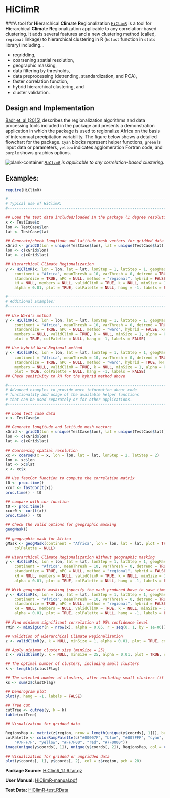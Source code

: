 # HiClimR
###A tool for **Hi**erarchical **Clim**ate **R**egionalization
[`HiClimR`](http://cran.r-project.org/package=HiClimR) is a tool for **Hi**erarchical **Clim**ate **R**egionalization applicable to any correlation-based clustering. It adds several features and a new clustering method (called, `regional` linkage) to hierarchical clustering in R (`hclust` function in `stats` library) including...

* regridding,
* coarsening spatial resolution,
* geographic masking,
* data filtering by thresholds,
* data preprocessing (detrending, standardization, and PCA),
* faster correlation function,
* hybrid hierarchical clustering, and
* cluster validation.

## Design and Implementation
[Badr et. al (2015)](http://blaustein.eps.jhu.edu/~hbadr1/#Publications) describes the regionalization algorithms and data processing tools included in the package and presents a demonstration application in which the package is used to regionalize Africa on the basis of interannual precipitation variability. The figure below shows a detailed flowchart for the package. `Cyan` blocks represent helper functions, `green` is input data or parameters, `yellow` indicates agglomeration Fortran code, and `purple` shows graphics options.

![blank-container](http://blaustein.eps.jhu.edu/~hbadr1/images/HiClimR.png)
*[`HiClimR`](http://cran.r-project.org/package=HiClimR) is applicable to any correlation-based clustering.*

## Examples:

```R
require(HiClimR)

#----------------------------------------------------------------------------------#
# Typical use of HiClimR:                                                          #
#----------------------------------------------------------------------------------#

## Load the test data included/loaded in the package (1 degree resolution)
x <- TestCase$x
lon <- TestCase$lon
lat <- TestCase$lat
    
## Generate/check longitude and latitude mesh vectors for gridded data
xGrid <- grid2D(lon = unique(TestCase$lon), lat = unique(TestCase$lat))
lon <- c(xGrid$lon)
lat <- c(xGrid$lat)

## Hierarchical Climate Regionalization
y <- HiClimR(x, lon = lon, lat = lat, lonStep = 1, latStep = 1, geogMask = FALSE,
    continent = "Africa", meanThresh = 10, varThresh = 0, detrend = TRUE,
    standardize = TRUE, nPC = NULL, method = "regional", hybrid = FALSE,
    kH = NULL, members = NULL, validClimR = TRUE, k = NULL, minSize = 1,
    alpha = 0.01, plot = TRUE, colPalette = NULL, hang = -1, labels = FALSE)

#----------------------------------------------------------------------------------#
# Additional Examples:                                                             #
#----------------------------------------------------------------------------------#

## Use Ward's method
y <- HiClimR(x, lon = lon, lat = lat, lonStep = 1, latStep = 1, geogMask = FALSE,
    continent = "Africa", meanThresh = 10, varThresh = 0, detrend = TRUE,
    standardize = TRUE, nPC = NULL, method = "ward", hybrid = FALSE, kH = NULL,
    members = NULL, validClimR = TRUE, k = NULL, minSize = 1, alpha = 0.01,
    plot = TRUE, colPalette = NULL, hang = -1, labels = FALSE)

## Use hybrid Ward-Regional method
y <- HiClimR(x, lon = lon, lat = lat, lonStep = 1, latStep = 1, geogMask = FALSE,
    continent = "Africa", meanThresh = 10, varThresh = 0, detrend = TRUE,
    standardize = TRUE, nPC = NULL, method = "ward", hybrid = TRUE, kH = NULL,
    members = NULL, validClimR = TRUE, k = NULL, minSize = 1, alpha = 0.01,
    plot = TRUE, colPalette = NULL, hang = -1, labels = FALSE)
## Check senitivity to kH for the hybrid method above

#----------------------------------------------------------------------------------#
# Advanced examples to provide more information about code                         #
# functionality and usage of the available helper functions                        #
# that can be used separately or for other applications.                           #
#----------------------------------------------------------------------------------#

## Load test case data
x <- TestCase$x

## Generate longitude and latitude mesh vectors
xGrid <- grid2D(lon = unique(TestCase$lon), lat = unique(TestCase$lat))
lon <- c(xGrid$lon)
lat <- c(xGrid$lat)

## Coarsening spatial resolution
xc <- coarseR(x = x, lon = lon, lat = lat, lonStep = 2, latStep = 2)
lon <- xc$lon
lat <- xc$lat
x <- xc$x

## Use fastCor function to compute the correlation matrix
t0 <- proc.time()
xcor <- fastCor(t(x))
proc.time() - t0

## compare with cor function
t0 <- proc.time()
xcor0 <- cor(t(x))
proc.time() - t0

## Check the valid options for geographic masking
geogMask()

## geographic mask for Africa
gMask <- geogMask(continent = "Africa", lon = lon, lat = lat, plot = TRUE,
    colPalette = NULL)

## Hierarchical Climate Regionalization Without geographic masking
y <- HiClimR(x, lon = lon, lat = lat, lonStep = 1, latStep = 1, geogMask = FALSE,
    continent = "Africa", meanThresh = 10, varThresh = 0, detrend = TRUE,
    standardize = TRUE, nPC = NULL, method = "regional", hybrid = FALSE,
    kH = NULL, members = NULL, validClimR = TRUE, k = NULL, minSize = 1,
    alpha = 0.01, plot = TRUE, colPalette = NULL, hang = -1, labels = FALSE)

## With geographic masking (specify the mask produced bove to save time)
y <- HiClimR(x, lon = lon, lat = lat, lonStep = 1, latStep = 1, geogMask = TRUE,
    continent = "Africa", meanThresh = 10, varThresh = 0, detrend = TRUE,
    standardize = TRUE, nPC = NULL, method = "regional", hybrid = FALSE,
    kH = NULL, members = NULL, validClimR = TRUE, k = NULL, minSize = 1,
    alpha = 0.01, plot = TRUE, colPalette = NULL, hang = -1, labels = FALSE)

## Find minimum significant correlation at 95% confidence level
rMin <- minSigCor(n = nrow(x), alpha = 0.05, r = seq(0, 1, by = 1e-06))

## Validtion of Hierarchical Climate Regionalization
z <- validClimR(y, k = NULL, minSize = 1, alpha = 0.01, plot = TRUE, colPalette = NULL)

## Apply minimum cluster size (minSize = 25)
z <- validClimR(y, k = NULL, minSize = 25, alpha = 0.01, plot = TRUE, colPalette = NULL)

## The optimal number of clusters, including small clusters
k <- length(z$clustFlag)

## The selected number of clusters, after excluding small clusters (if minSize > 1)
ks <- sum(z$clustFlag)

## Dendrogram plot
plot(y, hang = -1, labels = FALSE)

## Tree cut
cutTree <- cutree(y, k = k)
table(cutTree)

## Visualization for gridded data

RegionsMap <- matrix(z$region, nrow = length(unique(y$coords[, 1])), byrow = TRUE)
colPalette <- colorRampPalette(c("#00007F", "blue", "#007FFF", "cyan",
    "#7FFF7F", "yellow", "#FF7F00", "red", "#7F0000"))
image(unique(y$coords[, 1]), unique(y$coords[, 2]), RegionsMap, col = colPalette(ks))

## Visualization for gridded or ungridded data
plot(y$coords[, 1], y$coords[, 2], col = z$region, pch = 20)
```

**Package Source:** [HiClimR_1.1.6.tar.gz](https://github.com/hsbadr/HiClimR)

**User Manual:** [HiClimR-manual.pdf](http://blaustein.eps.jhu.edu/~hbadr1/files/HiClimR-manual.pdf)

**Test Data:** [HiClimR-test.RData](http://blaustein.eps.jhu.edu/~hbadr1/files/HiClimR-test.RData)
